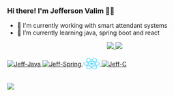 ### Hi there! I'm Jefferson Valim 🖖🤘

- 🔭 I'm currently working with smart attendant systems
- 🌱 I’m currently learning java, spring boot and react


<div align="center">
  <a href="https://github.com/jpvalim">
  <img height="180em" src="https://github-readme-stats.vercel.app/api?username=jpvalim&show_icons=true&theme=dark&include_all_commits=true&count_private=true"/>
  <img height="180em" src="https://github-readme-stats.vercel.app/api/top-langs/?username=jpvalim&layout=compact&langs_count=7&theme=dark"/>
</div>
  
  <div style="display: inline_block"><br>
    <img align="center" alt="Jeff-Java" height="30" width="40" src="https://cdn.jsdelivr.net/gh/devicons/devicon/icons/java/java-original.svg" />
    <img align="center" alt="Jeff-Spring" height="30" src="https://cdn.jsdelivr.net/gh/devicons/devicon/icons/spring/spring-original-wordmark.svg" />
    <img align="center" alt="Jeff-React" height="30" width="40" src="https://raw.githubusercontent.com/devicons/devicon/master/icons/react/react-original.svg">
    <img align="center" alt="Jeff-C" height="30" width="40" src="https://cdn.jsdelivr.net/gh/devicons/devicon/icons/c/c-original.svg" />
   </div>

##
  <a href="https://www.linkedin.com/in/jefferson-valim-76a408223/" target="_blank"><img src="https://img.shields.io/badge/-LinkedIn-%230077B5?style=for-the-badge&logo=linkedin&logoColor=white" target="_blank"></a> 
  
  

